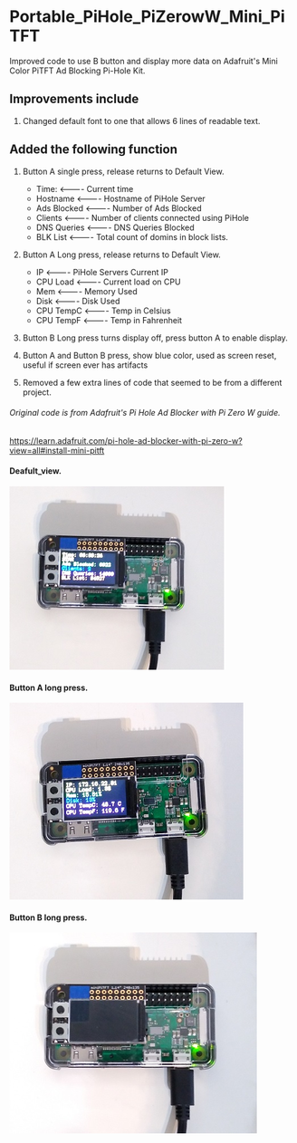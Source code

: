 

# Portable_PiHole_PiZerowW_Mini_PiTFT
Improved code to use B button and display more data on Adafruit's Mini Color PiTFT Ad Blocking Pi-Hole Kit.

## Improvements include
1. Changed default font to one that allows 6 lines of readable text.

## Added the following function
1. Button A single press, release returns to Default View.
   - Time:       <---- Current time
   - Hostname    <---- Hostname of PiHole Server
   - Ads Blocked <---- Number of Ads Blocked
   - Clients     <---- Number of clients connected using PiHole
   - DNS Queries <---- DNS Queries Blocked
   - BLK List    <---- Total count of domins in block lists.

2. Button A Long press, release returns to Default View.
   - IP          <---- PiHole Servers Current IP
   - CPU Load    <---- Current load on CPU
   - Mem         <---- Memory Used
   - Disk        <---- Disk Used
   - CPU TempC   <---- Temp in Celsius
   - CPU TempF   <---- Temp in Fahrenheit
     
3. Button B Long press turns display off, press button A to enable display.
4. Button A and Button B press, show blue color, used as screen reset, useful if screen ever has artifacts
5. Removed a few extra lines of code that seemed to be from a different project.


###### Original code is from Adafruit's Pi Hole Ad Blocker with Pi Zero W guide.
https://learn.adafruit.com/pi-hole-ad-blocker-with-pi-zero-w?view=all#install-mini-pitft
<br>
#### Deafult_view.
![Portable_PiHole_PiZeroW_Mini_PiTFT](/images/default_view.jpg?raw=true "Completed Project")
#### Button A long press.
![Portable_PiHole_PiZeroW_Mini_PiTFT](/images/button_a_long_press.jpg?raw=true "Completed Project")
#### Button B long press.
![Portable_PiHole_PiZeroW_Mini_PiTFT](/images/button_b_long_press.jpg?raw=true "Completed Project") 
